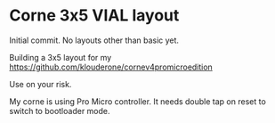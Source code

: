 # Corne 3x5 VIAL layout

Initial commit. No layouts other than basic yet.

Building a 3x5 layout for my https://github.com/klouderone/cornev4promicroedition

Use on your risk.

My corne is using Pro Micro controller. It needs double tap on reset to switch to bootloader mode.
